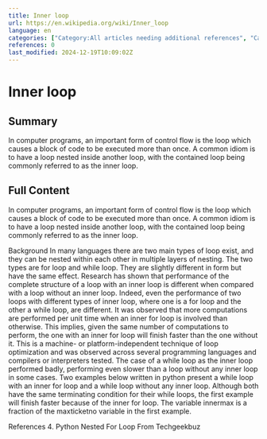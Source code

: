 ```yaml
---
title: Inner loop
url: https://en.wikipedia.org/wiki/Inner_loop
language: en
categories: ["Category:All articles needing additional references", "Category:All stub articles", "Category:Articles needing additional references from September 2018", "Category:Articles with example Python (programming language) code", "Category:Computer programming stubs", "Category:Control flow", "Category:Software optimization"]
references: 0
last_modified: 2024-12-19T10:09:02Z
---
```


# Inner loop

## Summary

In computer programs, an important form of control flow is the loop which causes a block of code to be executed more than once. A common idiom is to have a loop nested inside another loop, with the contained loop being commonly referred to as the inner loop.

## Full Content

In computer programs, an important form of control flow is the loop which causes a block of code to be executed more than once. A common idiom is to have a loop nested inside another loop, with the contained loop being commonly referred to as the inner loop.

Background
In many languages there are two main types of loop exist, and they can be nested within each other in multiple layers of nesting. The two types are for loop and while loop. They are slightly different in form but have the same effect. Research has shown that performance of the complete structure of a loop with an inner loop is different when compared with a loop without an inner loop. Indeed, even the performance of two loops with different types of inner loop, where one is a for loop and the other a while loop, are different.
It was observed that more computations are performed per unit time when an inner for loop is involved than otherwise. This implies, given the same number of computations to perform, the one with an inner for loop will finish faster than the one without it. This is a machine- or platform-independent technique of loop optimization and was observed across several programming languages and compilers or interpreters tested. The case of a while loop as the inner loop performed badly, performing even slower than a loop without any inner loop in some cases. Two examples below written in python present a while loop with an inner for loop and a while loop without any inner loop. Although both have the same terminating condition for their while loops, the first example will finish faster because of the inner for loop. The variable innermax is a fraction of the maxticketno variable in the first example.

References
4. Python Nested For Loop From Techgeekbuz
